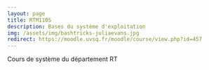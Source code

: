```yaml
---
layout: page
title: RTM1105
description: Bases du système d'exploitation 
img: /assets/img/bashtricks-juliaevans.jpg
redirect: https://moodle.uvsq.fr/moodle/course/view.php?id=457
---
```


Cours de système du département RT